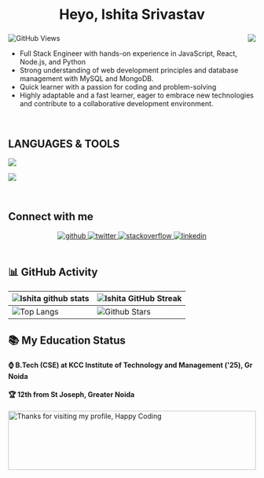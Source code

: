 <h1 align="center"> Heyo, Ishita Srivastav</h1>
<h3 align="center"></h3>

![GitHub Views](https://komarev.com/ghpvc/?username=Ishu-sri-001&color=0e75b6)
<img align="right" src="https://c.tenor.com/C13jJDKZYcIAAAAC/tenor.gif">
<ul>
   <li>Full Stack Engineer with hands-on experience in JavaScript, React, Node.js, and Python</li>
    <li>Strong understanding of web development principles and database management with MySQL and MongoDB.</li>
    <li>Quick learner with a passion for coding and problem-solving</li>
    <li>Highly adaptable and a fast learner, eager to embrace new technologies and contribute to a collaborative development environment.</li>
</ul>

<br>


## LANGUAGES & TOOLS
<p align="left">
  <a href="https://skillicons.dev">
    <img src="https://skillicons.dev/icons?i=git,github,c,cpp,java" />
  </a>
</p>

<p align="left">
  <a href="https://skillicons.dev">
    <img src="https://skillicons.dev/icons?i=html,css,js,py,bootstrap" />
  </a>
</p>

<br>




## Connect with me  
<div align="center">
<a href="https://github.com/https://github.com/Ishu-sri-001" target="_blank">
<img src=https://img.shields.io/badge/github-%2324292e.svg?&style=for-the-badge&logo=github&logoColor=white alt=github style="margin-bottom: 5px;" />
</a>
<a href="https://twitter.com/https://twitter.com/its_aman_yadav" target="_blank">
<img src=https://img.shields.io/badge/twitter-%2300acee.svg?&style=for-the-badge&logo=twitter&logoColor=white alt=twitter style="margin-bottom: 5px;" />
</a>
<a href="https://stackoverflow.com/users/https://stackoverflow.com/users/17930806/mr-aman-yadav" target="_blank">
<img src=https://img.shields.io/badge/stackoverflow-%23F28032.svg?&style=for-the-badge&logo=stackoverflow&logoColor=white alt=stackoverflow style="margin-bottom: 5px;" />
</a>
<a href="https://linkedin.com/in/ https://www.linkedin.com/in/ishita-srivastav-342063235/" target="_blank">
<img src=https://img.shields.io/badge/linkedin-%231E77B5.svg?&style=for-the-badge&logo=linkedin&logoColor=white alt=linkedin style="margin-bottom: 5px;" />
</a>
</div>  

<br>
     

## 📊 GitHub Activity
| ![Ishita github stats](https://github-readme-stats.vercel.app/api?username=Ishu-sri-001&show_icons=true&theme=highcontrast) | ![Ishita GitHub Streak](https://github-readme-streak-stats.herokuapp.com/?user=Ishu-sri-001&theme=highcontrast)                                                                                                           |
| --------------------------------------------------------------------------------------------------------------------------------- | ----------------------------------------------------------------------------------------------------------------------------------------------------------------------------------------------------------------- |
| ![Top Langs](https://github-readme-stats.vercel.app/api/top-langs/?username=Ishu-sri-001&langs_count=8&theme=highcontrast&layout=compact) | ![Github Stars](https://github-readme-stats.vercel.app/api?username=Ishu-sri-001&show_icons=true&locale=en&count_private=true&hide_rank=true&custom_title=My%20GitHub%20Stats&disable_animations=true&theme=highcontrast) |


## 📚 My Education Status


<h4>⌚ B.Tech (CSE) at KCC Institute of Technology and Management ('25), Gr Noida </h4>
<h4>🏆 12th from St Joseph, Greater Noida </h4>


<img height="120" alt="Thanks for visiting my profile, Happy Coding" width="100%" src="https://github.com/dibyendu415/dibyendu415/blob/master/marquee.svg" />


